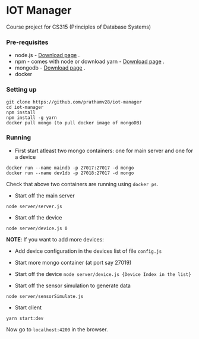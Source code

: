# IOT Manager
Course project for CS315 (Principles of Database Systems)

### Pre-requisites
* node.js - [Download page](https://nodejs.org/en/download/) .  
* npm - comes with node or download yarn - [Download page](https://yarnpkg.com/lang/en/docs/install) .  
* mongodb - [Download page](https://www.mongodb.com/download-center/community) .  
* docker

### Setting up 
``` 
git clone https://github.com/prathamv28/iot-manager
cd iot-manager
npm install
npm install -g yarn 
docker pull mongo (to pull docker image of mongoDB)
```

### Running
* First start atleast two mongo containers: one for main server and one for a device
```
docker run --name maindb -p 27017:27017 -d mongo
docker run --name dev1db -p 27018:27017 -d mongo
```

Check that above two containers are running using `docker ps`.

* Start off the main server
```
node server/server.js
```

* Start off the device
```
node server/device.js 0
```

**NOTE**: If you want to add more devices:
- Add device configuration in the devices list of file `config.js`
- Start more mongo container (at port say 27019)
- Start off the device `node server/device.js {Device Index in the list}`

- Start off the sensor simulation to generate data
```
node server/sensorSimulate.js
```

* Start client
```
yarn start:dev
```
Now go to `localhost:4200` in the browser.
